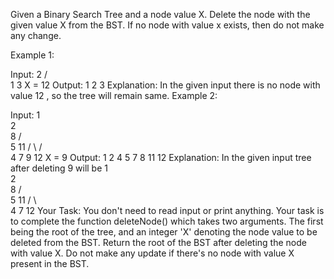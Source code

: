 Given a Binary Search Tree and a node value X. Delete the node with the given value X from the BST. If no node with value x exists, then do not make any change. 

Example 1:

Input:
      2
    /   \
   1     3
X = 12
Output: 1 2 3
Explanation: In the given input there
is no node with value 12 , so the tree
will remain same.
Example 2:

Input:
            1
             \
              2
                \
                 8 
               /    \
              5      11
            /  \    /  \
           4    7  9   12
X = 9
Output: 1 2 4 5 7 8 11 12
Explanation: In the given input tree after
deleting 9 will be
             1
              \
               2
                 \
                  8
                 /   \
                5     11
               /  \     \
              4    7     12
Your Task:
You don't need to read input or print anything. Your task is to complete the function deleteNode() which takes two arguments. The first being the root of the tree, and an integer 'X' denoting the node value to be deleted from the BST. Return the root of the BST after deleting the node with value X. Do not make any update if there's no node with value X present in the BST.